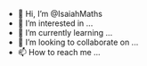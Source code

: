 - 👋 Hi, I’m @IsaiahMaths
- 👀 I’m interested in ...
- 🌱 I’m currently learning ...
- 💞️ I’m looking to collaborate on ...
- 📫 How to reach me ...

<!---
IsaiahMaths/IsaiahMaths is a ✨ special ✨ repository because its `README.md` (this file) appears on your GitHub profile.
You can click the Preview link to take a look at your changes.
--->
